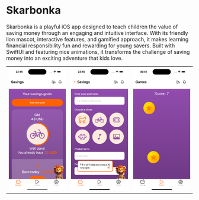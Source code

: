 # Skarbonka

Skarbonka is a playful iOS app designed to teach children the value of saving money through an engaging and intuitive interface. With its friendly lion mascot, interactive features, and gamified approach, it makes learning financial responsibility fun and rewarding for young savers. Built with SwiftUI and featuring nice animations, it transforms the challenge of saving money into an exciting adventure that kids love. 

| | | |
|:---:|:---:|:---:|
| ![Skarbonka](./.readme/skarbonka-1.png) | ![Skarbonka](./.readme/skarbonka-2.png) | ![Skarbonka](./.readme/skarbonka-3.png) |
